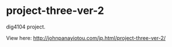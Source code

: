 # project-three-ver-2
dig4104 project.

View here: http://johnpanayiotou.com/jp.html/project-three-ver-2/
